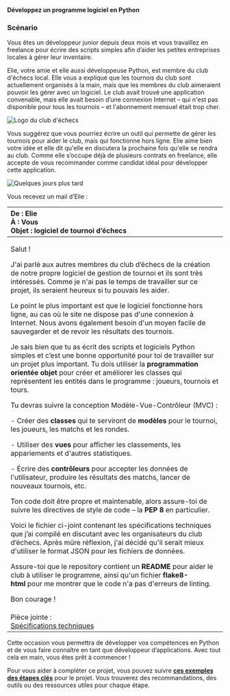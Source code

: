 **Développez un programme logiciel en Python**
### Scénario
Vous êtes un développeur junior depuis deux mois et vous travaillez en freelance pour écrire des scripts simples afin d’aider les petites entreprises locales à gérer leur inventaire. 

Elie, votre amie et elle aussi développeuse Python, est membre du club d'échecs local. Elle vous a expliqué que les tournois du club sont actuellement organisés à la main, mais que les membres du club aimeraient pouvoir les gérer avec un logiciel. Le club avait trouvé une application convenable, mais elle avait besoin d’une connexion Internet – qui n'est pas disponible pour tous les tournois – et l'abonnement mensuel était trop cher.

![Logo du club d'échecs](Aspose.Words.64c86a1e-6bd1-4428-81c5-3d41703a31d8.001.png)

Vous suggérez que vous pourriez écrire un outil qui permette de gérer les tournois pour aider le club, mais qui fonctionne hors ligne. Elie aime bien votre idée et elle dit qu'elle en discutera la prochaine fois qu'elle se rendra au club. Comme elle s’occupe déjà de plusieurs contrats en freelance, elle accepte de vous recommander comme candidat idéal pour développer cette application.

![Quelques jours plus tard](Aspose.Words.64c86a1e-6bd1-4428-81c5-3d41703a31d8.002.png)

Vous recevez un mail d’Elie :

|**De :** Elie<br>**À :** Vous<br>**Objet :** logiciel de tournoi d’échecs|
| :- |
|<p>Salut !</p><p>J'ai parlé aux autres membres du club d’échecs de la création de notre propre logiciel de gestion de tournoi et ils sont très intéressés. Comme je n'ai pas le temps de travailler sur ce projet, ils seraient heureux si tu pouvais les aider.</p><p>Le point le plus important est que le logiciel fonctionne hors ligne, au cas où le site ne dispose pas d'une connexion à Internet. Nous avons également besoin d'un moyen facile de sauvegarder et de revoir les résultats des tournois.</p><p>Je sais bien que tu as écrit des scripts et logiciels Python simples et c’est une bonne opportunité pour toi de travailler sur un projet plus important. Tu dois utiliser la **programmation orientée objet** pour créer et améliorer les classes qui représentent les entités dans le programme : joueurs, tournois et tours.</p><p>Tu devras suivre la conception Modèle-Vue-Contrôleur (MVC) : </p><p>- Créer des **classes** qui te serviront de **modèles** pour le tournoi, les joueurs, les matchs et les rondes.</p><p>- Utiliser des **vues** pour afficher les classements, les appariements et d'autres statistiques.</p><p>- Écrire des **contrôleurs** pour accepter les données de l'utilisateur, produire les résultats des matchs, lancer de nouveaux tournois, etc.</p><p>Ton code doit être propre et maintenable, alors assure-toi de suivre les directives de style de code – la **PEP 8** en particulier.</p><p>Voici le fichier ci-joint contenant les spécifications techniques que j’ai compilé en discutant avec les organisateurs du club d’échecs. Après mûre réflexion, j'ai décidé qu'il serait mieux d'utiliser le format JSON pour les fichiers de données. </p><p>Assure-toi que le repository contient un **README** pour aider le club à utiliser le programme, ainsi qu'un fichier **flake8-html** pour me montrer que le code n'a pas d'erreurs de linting.</p><p>Bon courage !</p>|
|Pièce jointe :<br>[Spécifications techniques](https://course.oc-static.com/projects/Python+FR/P4+-+D%C3%A9veloppez+un+programme+logiciel+en+utilisant+Python/Spe%CC%81cification+technique_De%CC%81veloppez+un+programme+logiciel+en+Python.pdf)|

Cette occasion vous permettra de développer vos compétences en Python et de vous faire connaître en tant que développeur d’applications. Avec tout cela en main, vous êtes prêt à commencer ! 

Pour vous aider à compléter ce projet, vous pouvez suivre [**ces exemples des étapes clés**](https://s3.eu-west-1.amazonaws.com/course.oc-static.com/projects/Python+FR/P4+-+D%C3%A9veloppez+un+programme+logiciel+en+utilisant+Python/E%CC%81tapes+Cle%CC%81s_De%CC%81veloppez+un+programme+logiciel+en+Python_FR.pdf "Les étapes clés") pour le projet. Vous trouverez des recommandations, des outils ou des ressources utiles pour chaque étape.

